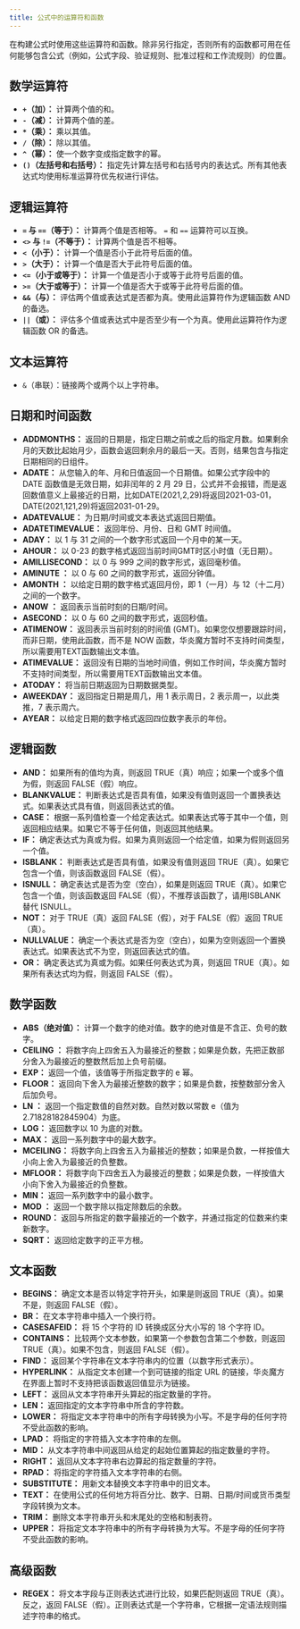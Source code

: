 ```yaml
---
title: 公式中的运算符和函数
---
```


在构建公式时使用这些运算符和函数。除非另行指定，否则所有的函数都可用在任何能够包含公式（例如，公式字段、验证规则、批准过程和工作流规则）的位置。

## 数学运算符

- **`+`（加）：** 计算两个值的和。
- **`-`（减）：** 计算两个值的差。
- **`*`（乘）：** 乘以其值。
- **`/`（除）：** 除以其值。
- **`^`（幂）：** 使一个数字变成指定数字的幂。
- **`()`（左括号和右括号）：** 指定先计算左括号和右括号内的表达式。所有其他表达式均使用标准运算符优先权进行评估。

## 逻辑运算符

- **`=` 与 `==`（等于）：** 计算两个值是否相等。 `=` 和 `==` 运算符可以互换。
- **`<>` 与 `!=`（不等于）：** 计算两个值是否不相等。
- **`<`（小于）：** 计算一个值是否小于此符号后面的值。
- **`>`（大于）：** 计算一个值是否大于此符号后面的值。
- **`<=`（小于或等于）：** 计算一个值是否小于或等于此符号后面的值。
- **`>=`（大于或等于）：** 计算一个值是否大于或等于此符号后面的值。
- **`&&`（与）：** 评估两个值或表达式是否都为真。使用此运算符作为逻辑函数 AND 的备选。
- **`||`（或）：** 评估多个值或表达式中是否至少有一个为真。使用此运算符作为逻辑函数 OR 的备选。

## 文本运算符

- `&`（串联）：链接两个或两个以上字符串。

## 日期和时间函数

- **ADDMONTHS：** 返回的日期是，指定日期之前或之后的指定月数。如果剩余月的天数比起始月少，函数会返回剩余月的最后一天。否则，结果包含与指定日期相同的日组件。
- **ADATE：** 从您输入的年、月和日值返回一个日期值。如果公式字段中的 DATE 函数值是无效日期，如非闰年的 2 月 29 日，公式并不会报错，而是返回数值意义上最接近的日期，比如DATE(2021,2,29)将返回2021-03-01，DATE(2021,121,29)将返回2031-01-29。
- **ADATEVALUE：** 为日期/时间或文本表达式返回日期值。
- **ADATETIMEVALUE：** 返回年份、月份、日和 GMT 时间值。
- **ADAY：** 以 1 与 31 之间的一个数字形式返回一个月中的某一天。
- **AHOUR：** 以 0-23 的数字格式返回当前时间GMT时区小时值（无日期）。
- **AMILLISECOND：** 以 0 与 999 之间的数字形式，返回毫秒值。
- **AMINUTE	：** 以 0 与 60 之间的数字形式，返回分钟值。
- **AMONTH	：** 以给定日期的数字格式返回月份，即 1（一月）与 12（十二月）之间的一个数字。
- **ANOW	：** 返回表示当前时刻的日期/时间。
- **ASECOND：** 以 0 与 60 之间的数字形式，返回秒值。
- **ATIMENOW：** 返回表示当前时刻的时间值 (GMT)。如果您仅想要跟踪时间，而非日期，使用此函数，而不是 NOW 函数，华炎魔方暂时不支持时间类型，所以需要用TEXT函数输出文本值。
- **ATIMEVALUE：** 返回没有日期的当地时间值，例如工作时间，华炎魔方暂时不支持时间类型，所以需要用TEXT函数输出文本值。
- **ATODAY：** 将当前日期返回为日期数据类型。
- **AWEEKDAY：** 返回指定日期是周几，用 1 表示周日，2 表示周一，以此类推，7 表示周六。
- **AYEAR：** 以给定日期的数字格式返回四位数字表示的年份。

## 逻辑函数

- **AND：** 如果所有的值均为真，则返回 TRUE（真）响应；如果一个或多个值为假，则返回 FALSE（假）响应。
- **BLANKVALUE：** 判断表达式是否具有值，如果没有值则返回一个置换表达式。如果表达式具有值，则返回表达式的值。
- **CASE：** 根据一系列值检查一个给定表达式。如果表达式等于其中一个值，则返回相应结果。如果它不等于任何值，则返回其他结果。
- **IF：** 确定表达式为真或为假。如果为真则返回一个给定值，如果为假则返回另一个值。
- **ISBLANK：** 判断表达式是否具有值，如果没有值则返回 TRUE（真）。如果它包含一个值，则该函数返回 FALSE（假）。
- **ISNULL：** 确定表达式是否为空（空白），如果是则返回 TRUE（真）。如果它包含一个值，则该函数返回 FALSE（假），不推荐该函数了，请用ISBLANK 替代 ISNULL。
- **NOT：** 对于 TRUE（真）返回 FALSE（假），对于 FALSE（假）返回 TRUE（真）。
- **NULLVALUE：** 确定一个表达式是否为空（空白），如果为空则返回一个置换表达式。如果表达式不为空，则返回表达式的值。
- **OR：** 确定表达式为真或为假。如果任何表达式为真，则返回 TRUE（真）。如果所有表达式均为假，则返回 FALSE（假）。

## 数学函数

- **ABS（绝对值）：** 计算一个数字的绝对值。数字的绝对值是不含正、负号的数字。
- **CEILING	：** 将数字向上四舍五入为最接近的整数；如果是负数，先把正数部分舍入为最接近的整数然后加上负号前缀。
- **EXP：** 返回一个值，该值等于所指定数字的 e 幂。
- **FLOOR：** 返回向下舍入为最接近整数的数字；如果是负数，按整数部分舍入后加负号。
- **LN	：** 返回一个指定数值的自然对数。自然对数以常数 e（值为 2.71828182845904）为底。
- **LOG：** 返回数字以 10 为底的对数。
- **MAX：** 返回一系列数字中的最大数字。
- **MCEILING：** 将数字向上四舍五入为最接近的整数；如果是负数，一样按值大小向上舍入为最接近的负整数。
- **MFLOOR：** 将数字向下四舍五入为最接近的整数；如果是负数，一样按值大小向下舍入为最接近的负整数。
- **MIN：** 返回一系列数字中的最小数字。
- **MOD	：** 返回一个数字除以指定除数后的余数。
- **ROUND：** 返回与所指定的数字最接近的一个数字，并通过指定的位数来约束新数字。
- **SQRT：** 返回给定数字的正平方根。

## 文本函数

- **BEGINS：** 确定文本是否以特定字符开头，如果是则返回 TRUE（真）。如果不是，则返回 FALSE（假）。
- **BR：** 在文本字符串中插入一个换行符。
- **CASESAFEID：** 将 15 个字符的 ID 转换成区分大小写的 18 个字符 ID。
- **CONTAINS：** 比较两个文本参数，如果第一个参数包含第二个参数，则返回 TRUE（真）。如果不包含，则返回 FALSE（假）。
- **FIND：** 返回某个字符串在文本字符串内的位置（以数字形式表示）。
- **HYPERLINK：** 从指定文本创建一个到可链接的指定 URL 的链接，华炎魔方在界面上暂时不支持把该函数返回值显示为链接。
- **LEFT：** 返回从文本字符串开头算起的指定数量的字符。
- **LEN：** 返回指定的文本字符串中所含的字符数。
- **LOWER：** 将指定文本字符串中的所有字母转换为小写。不是字母的任何字符不受此函数的影响。
- **LPAD：** 将指定的字符插入文本字符串的左侧。
- **MID：** 从文本字符串中间返回从给定的起始位置算起的指定数量的字符。
- **RIGHT：** 返回从文本字符串右边算起的指定数量的字符。
- **RPAD：** 将指定的字符插入文本字符串的右侧。
- **SUBSTITUTE：** 用新文本替换文本字符串中的旧文本。
- **TEXT：** 在使用公式的任何地方将百分比、数字、日期、日期/时间或货币类型字段转换为文本。
- **TRIM：** 删除文本字符串开头和末尾处的空格和制表符。
- **UPPER：** 将指定文本字符串中的所有字母转换为大写。不是字母的任何字符不受此函数的影响。

## 高级函数

- **REGEX：** 将文本字段与正则表达式进行比较，如果匹配则返回 TRUE（真）。反之，返回 FALSE（假）。正则表达式是一个字符串，它根据一定语法规则描述字符串的格式。